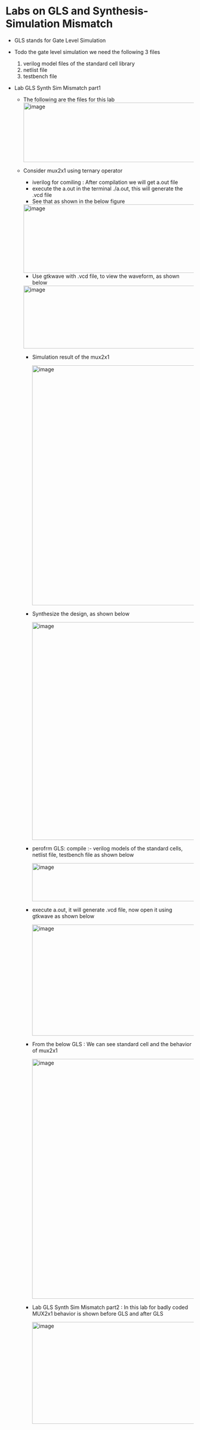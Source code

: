 # Labs on GLS and Synthesis-Simulation Mismatch

- GLS stands for Gate Level Simulation  

- Todo the gate level simulation we need the following 3 files  
   1. verilog model files of the standard cell library
   2. netlist file  
   3. testbench file  


- Lab GLS Synth Sim Mismatch part1
   - The following are the files for this lab
     <img width="855" height="159" alt="image" src="https://github.com/user-attachments/assets/4abe3437-716b-42fb-8a1d-965e954b0fdb" />
   - Consider mux2x1 using ternary operator
      - iverilog for comiling : After compilation we will get a.out file
      - execute the a.out in the terminal ./a.out, this will generate the .vcd file
      - See that as shown in the below figure
       <img width="882" height="183" alt="image" src="https://github.com/user-attachments/assets/b9c876b6-58ce-47ad-9998-6b12394927a7" />
       
       - Use gtkwave with .vcd file, to view the waveform, as shown below
         
       <img width="919" height="168" alt="image" src="https://github.com/user-attachments/assets/8aa31145-51c1-46aa-9a4c-2680ebb23231" />

       - Simulation result of the mux2x1

         <img width="1352" height="641" alt="image" src="https://github.com/user-attachments/assets/15e6d5c4-8662-43bc-b4e3-b325db432bf6" />
 
       - Synthesize the design, as shown below
 
         <img width="913" height="582" alt="image" src="https://github.com/user-attachments/assets/a8b2ae66-0135-45c6-a1ae-c66acc3dde80" />
 
       - perofrm GLS: compile :- verilog models of the standard cells, netlist file, testbench file as shown below
         
         <img width="872" height="102" alt="image" src="https://github.com/user-attachments/assets/272ab7cd-69c4-4a9e-97a6-75a93d8cfe04" />
 
       - execute a.out, it will generate .vcd file, now open it using gtkwave as shown below

         <img width="1002" height="297" alt="image" src="https://github.com/user-attachments/assets/fb8e27c7-699f-4b88-acad-0685102aa55d" />
 
       - From the below GLS : We can see standard cell and the behavior of mux2x1
    
         <img width="1347" height="641" alt="image" src="https://github.com/user-attachments/assets/cf7470b8-d9fe-40e9-bb4e-4608f207743d" />


     - Lab GLS Synth Sim Mismatch part2 : In this lab for badly coded MUX2x1 behavior is shown before GLS and after GLS

       <img width="1347" height="272" alt="image" src="https://github.com/user-attachments/assets/4251b43c-e422-41d6-910e-aa37665f6f28" />




 

